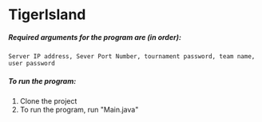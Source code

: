 
# TigerIsland

##### Required arguments for the program are (in order): 
```Server IP address, Sever Port Number, tournament password, team name, user password ```

##### To run the program:
1. Clone the project
2. To run the program, run "Main.java"



